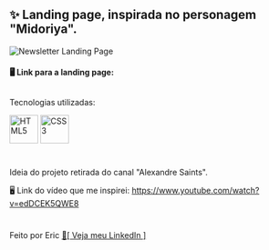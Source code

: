 ## ✨ Landing page, inspirada no personagem "Midoriya". 

<img witdh="500" title="Newsletter Landing Page" src="https://user-images.githubusercontent.com/68076508/160880550-88f5c69d-2061-41ad-8074-940b8e547505.png">

#### 🖥 Link para a landing page: 

##

Tecnologias utilizadas: 

<div style="display: inline_block">
<img width="50" title="HTML5" src="https://cdn.jsdelivr.net/gh/devicons/devicon/icons/html5/html5-original.svg" />
<img width="50" title="CSS3" src="https://cdn.jsdelivr.net/gh/devicons/devicon/icons/css3/css3-original.svg" />

</div>
  
#

Ideia do projeto retirada do canal "Alexandre Saints". 

🖥 Link do vídeo que me inspirei: https://www.youtube.com/watch?v=edDCEK5QWE8

#

Feito por Eric <a href="https://www.linkedin.com/in/eric-macedo-9b47601b1/"> 🌌[ Veja meu LinkedIn ]</a>
